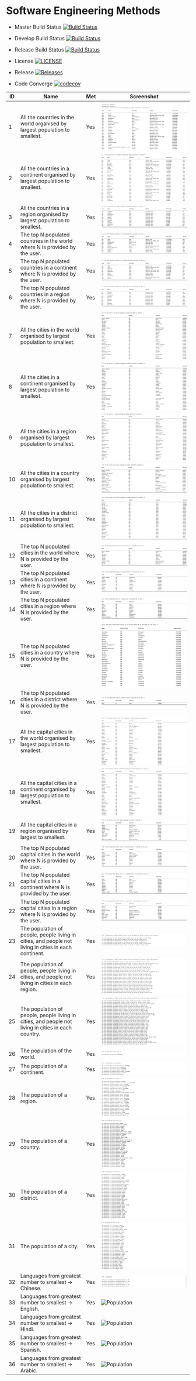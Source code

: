 # Software Engineering Methods

- Master Build Status [![Build Status](https://travis-ci.com/Ngwe-Yee/group5.svg?token=qEFPEJQShUQhFCtYFwst&branch=master)](https://travis-ci.com/Ngwe-Yee/group5)

- Develop Build Status [![Build Status](https://travis-ci.com/Ngwe-Yee/group5.svg?token=qEFPEJQShUQhFCtYFwst&branch=develop)](https://travis-ci.com/Ngwe-Yee/group5)

- Release Build Status [![Build Status](https://travis-ci.com/Ngwe-Yee/group5.svg?token=qEFPEJQShUQhFCtYFwst&branch=release)](https://travis-ci.com/Ngwe-Yee/group5)

- License [![LICENSE](https://img.shields.io/github/license/Ngwe-Yee/group5.svg?style=flat-round)](https://github.com/Ngwe-Yee/group5/blob/master/LICENSE)

- Release [![Releases](https://img.shields.io/github/release/Ngwe-Yee/group5/all.svg?style=flat-round)](https://github.com/Ngwe-Yee/group5/releases)

- Code Converge [![codecov](https://codecov.io/gh/Ngwe-Yee/group5/branch/master/graph/badge.svg?token=SSJTG10WL0)](https://codecov.io/gh/Ngwe-Yee/group5)

| ID | Name | Met | Screenshot |
| ------- | ----------- | ------- | ----------- |
| 1 | All the countries in the world organised by largest population to smallest. | Yes | ![Population](images/1.PNG)
| 2 | All the countries in a continent organised by largest population to smallest. | Yes | ![Population](images/2.PNG)
| 3 | All the countries in a region organised by largest population to smallest. | Yes | ![Population](images/3.PNG)
| 4 | The top N populated countries in the world where N is provided by the user. | Yes | ![Population](images/4.PNG)
| 5 | The top N populated countries in a continent where N is provided by the user. | Yes | ![Population](images/5.PNG)
| 6 | The top N populated countries in a region where N is provided by the user. | Yes | ![Population](images/6.PNG)
| 7 | All the cities in the world organised by largest population to smallest. | Yes | ![Population](images/7.PNG)
| 8 | All the cities in a continent organised by largest population to smallest. | Yes | ![Population](images/8.PNG)
| 9 | All the cities in a region organised by largest population to smallest. | Yes | ![Population](images/9.PNG)
| 10 | All the cities in a country organised by largest population to smallest. | Yes | ![Population](images/10.PNG)
| 11 | All the cities in a district organised by largest population to smallest. | Yes | ![Population](images/11.PNG)
| 12 | The top N populated cities in the world where N is provided by the user. | Yes | ![Population](images/12.PNG)
| 13 | The top N populated cities in a continent where N is provided by the user. | Yes | ![Population](images/13.PNG)
| 14 | The top N populated cities in a region where N is provided by the user. | Yes | ![Population](images/14.PNG)
| 15 | The top N populated cities in a country where N is provided by the user. | Yes | ![Population](images/15.PNG)
| 16 | The top N populated cities in a district where N is provided by the user. | Yes | ![Population](images/16.PNG)
| 17 | All the capital cities in the world organised by largest population to smallest. | Yes | ![Population](images/17.PNG)
| 18 | All the capital cities in a continent organised by largest population to smallest. | Yes | ![Population](images/18.PNG)
| 19 | All the capital cities in a region organised by largest to smallest. | Yes | ![Population](images/19.PNG)
| 20 | The top N populated capital cities in the world where N is provided by the user. | Yes | ![Population](images/20.PNG)
| 21 | The top N populated capital cities in a continent where N is provided by the user. | Yes | ![Population](images/21.PNG)
| 22 | The top N populated capital cities in a region where N is provided by the user. | Yes | ![Population](images/22.PNG)
| 23 | The population of people, people living in cities, and people not living in cities in each continent. | Yes | ![Population](images/23.PNG)
| 24 | The population of people, people living in cities, and people not living in cities in each region. | Yes | ![Population](images/24.PNG)
| 25 | The population of people, people living in cities, and people not living in cities in each country. | Yes | ![Population](images/25.PNG)
| 26 | The population of the world. | Yes | ![Population](images/26.PNG)
| 27 | The population of a continent. | Yes | ![Population](images/27.PNG)
| 28 | The population of a region. | Yes | ![Population](images/28.PNG)
| 29 | The population of a country. | Yes | ![Population](images/29.PNG)
| 30 | The population of a district. | Yes | ![Population](images/30.PNG)
| 31 | The population of a city. | Yes | ![Population](images/31.PNG)
| 32 | Languages from greatest number to smallest -> Chinese. | Yes | ![Population](images/32.PNG)
| 33 | Languages from greatest number to smallest -> English. | Yes | ![Population](images/33.PNG)
| 34 | Languages from greatest number to smallest -> Hindi. | Yes | ![Population](images/34.PNG)
| 35 | Languages from greatest number to smallest -> Spanish. | Yes | ![Population](images/35.PNG)
| 36 | Languages from greatest number to smallest -> Arabic. | Yes | ![Population](images/36.PNG)